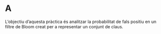 # A
L’objectiu d’aquesta pràctica és analitzar la probabilitat de fals positiu en un filtre de Bloom creat per a representar un conjunt de claus.

